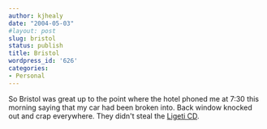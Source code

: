 ```yaml
---
author: kjhealy
date: "2004-05-03"
#layout: post
slug: bristol
status: publish
title: Bristol
wordpress_id: '626'
categories:
- Personal
---
```


So Bristol was great up to the point where the hotel phoned me at 7:30 this morning saying that my car had been broken into. Back window knocked out and crap everywhere. They didn't steal the [Ligeti CD](http://www.crookedtimber.org/archives/001804.html).
